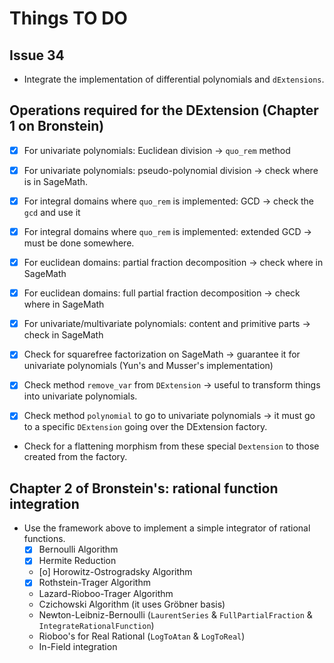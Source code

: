 # Things TO DO

## Issue 34

* Integrate the implementation of differential polynomials and `dExtensions`.

## Operations required for the DExtension (Chapter 1 on Bronstein)

* [x] For univariate polynomials: Euclidean division -> `quo_rem` method
* [x] For univariate polynomials: pseudo-polynomial division -> check where is in SageMath.
* [x] For integral domains where `quo_rem` is implemented: GCD -> check the `gcd` and use it
* [x] For integral domains where `quo_rem` is implemented: extended GCD -> must be done somewhere.
* [x] For euclidean domains: partial fraction decomposition -> check where in SageMath
* [x] For euclidean domains: full partial fraction decomposition -> check where in SageMath
* [x] For univariate/multivariate polynomials: content and primitive parts -> check in SageMath
* [x] Check for squarefree factorization on SageMath -> guarantee it for univariate polynomials (Yun's and Musser's implementation)

* [x] Check method `remove_var` from `DExtension` -> useful to transform things into univariate polynomials.
* [x] Check method `polynomial` to go to univariate polynomials -> it must go to a specific `DExtension` going over the DExtension factory.
* Check for a flattening morphism from these special `Dextension` to those created from the factory.

## Chapter 2 of Bronstein's: rational function integration

* Use the framework above to implement a simple integrator of rational functions.
  * [x] Bernoulli Algorithm
  * [x] Hermite Reduction
  * [o] Horowitz-Ostrogradsky Algorithm
  * [x] Rothstein-Trager Algorithm
  * Lazard-Rioboo-Trager Algorithm
  * Czichowski Algorithm (it uses Gröbner basis)
  * Newton-Leibniz-Bernoulli (`LaurentSeries` & `FullPartialFraction` & `IntegrateRationalFunction`)
  * Rioboo's for Real Rational (`LogToAtan` & `LogToReal`)
  * In-Field integration
